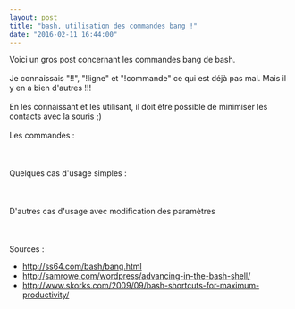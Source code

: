 ```yaml
---
layout: post
title: "bash, utilisation des commandes bang !"
date: "2016-02-11 16:44:00"
---
```

Voici un gros post concernant les commandes bang de bash.<br /><br />Je connaissais "!!", "!ligne" et "!commande" ce qui est déjà pas mal. Mais il y en a bien d'autres !!!<br /><br />En les connaissant et les utilisant, il doit être possible de minimiser les contacts avec la souris ;)<br /><br />Les commandes : <br /><br /><script src="//pastebin.com/embed_js/24wdcf6P"></script><br /><br />Quelques cas d'usage simples :<br /><br /><script src="//pastebin.com/embed_js/S0pZbhfT"></script><br /><br />D'autres cas d'usage avec modification des paramètres<br /><br /><script src="//pastebin.com/embed_js/V6Jz2gji"></script><br /><br />Sources :<br /><ul><li><a href="http://ss64.com/bash/bang.html">http://ss64.com/bash/bang.html</a><br /><li><a href="http://samrowe.com/wordpress/advancing-in-the-bash-shell/">http://samrowe.com/wordpress/advancing-in-the-bash-shell/</a><br /><li><a href="http://www.skorks.com/2009/09/bash-shortcuts-for-maximum-productivity/">http://www.skorks.com/2009/09/bash-shortcuts-for-maximum-productivity/</a><br /></ul>
